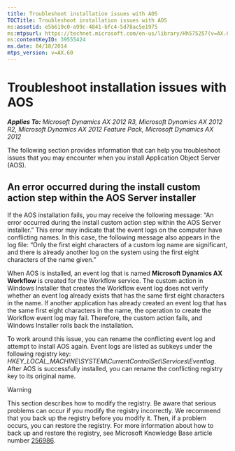 ```yaml
---
title: Troubleshoot installation issues with AOS
TOCTitle: Troubleshoot installation issues with AOS
ms:assetid: e5b619c0-a99c-4841-bfc4-5d78ac5e1975
ms:mtpsurl: https://technet.microsoft.com/en-us/library/Hh575257(v=AX.60)
ms:contentKeyID: 39555424
ms.date: 04/18/2014
mtps_version: v=AX.60
---
```


# Troubleshoot installation issues with AOS 


_**Applies To:** Microsoft Dynamics AX 2012 R3, Microsoft Dynamics AX 2012 R2, Microsoft Dynamics AX 2012 Feature Pack, Microsoft Dynamics AX 2012_

The following section provides information that can help you troubleshoot issues that you may encounter when you install Application Object Server (AOS).

## An error occurred during the install custom action step within the AOS Server installer

If the AOS installation fails, you may receive the following message: “An error occurred during the install custom action step within the AOS Server installer.” This error may indicate that the event logs on the computer have conflicting names. In this case, the following message also appears in the log file: “Only the first eight characters of a custom log name are significant, and there is already another log on the system using the first eight characters of the name given.”

When AOS is installed, an event log that is named **Microsoft Dynamics AX Workflow** is created for the Workflow service. The custom action in Windows Installer that creates the Workflow event log does not verify whether an event log already exists that has the same first eight characters in the name. If another application has already created an event log that has the same first eight characters in the name, the operation to create the Workflow event log may fail. Therefore, the custom action fails, and Windows Installer rolls back the installation.

To work around this issue, you can rename the conflicting event log and attempt to install AOS again. Event logs are listed as subkeys under the following registry key: *HKEY\_LOCAL\_MACHINE\\SYSTEM\\CurrentControlSet\\Services\\Eventlog*. After AOS is successfully installed, you can rename the conflicting registry key to its original name.


> [!WARNING]
> <P>This section describes how to modify the registry. Be aware that serious problems can occur if you modify the registry incorrectly. We recommend that you back up the registry before you modify it. Then, if a problem occurs, you can restore the registry. For more information about how to back up and restore the registry, see Microsoft Knowledge Base article number <A href="http://support.microsoft.com/kb/256986">256986</A>.</P>


  


